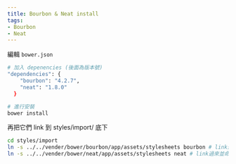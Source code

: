 ```yaml
---
title: Bourbon & Neat install
tags:
- Bourbon
- Neat
---
```


編輯 `bower.json`
``` BASH
# 加入 depenencies (後面為版本號)
"dependencies": {
    "bourbon": "4.2.7",
    "neat": "1.8.0"
  }

# 進行安裝
bower install
```

<!-- more -->

再把它們 link 到 styles/import/ 底下
``` BASH
cd styles/import
ln -s ../../vender/bower/bourbon/app/assets/stylesheets bourbon # link過來並命名為bourbon
ln -s ../../vender/bower/neat/app/assets/stylesheets neat # link過來並命名為neat
```